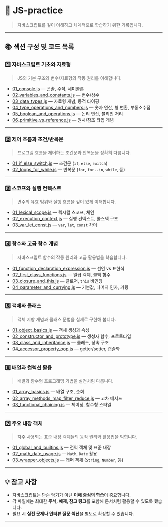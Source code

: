 # 🌱 JS-practice  
> 자바스크립트를 깊이 이해하고 체계적으로 학습하기 위한 기록입니다.

---

## 📚 섹션 구성 및 코드 목록

### 1️⃣ 자바스크립트 기초와 자료형  
> JS의 기본 구조와 변수/자료형의 작동 원리를 이해합니다.
- [01_console.js](01_basics-and-types/01_console.js) — 콘솔, 주석, 세미콜론  
- [02_variables_and_constants.js](01_basics-and-types/02_variables_and_constants.js) — 변수/상수  
- [03_data_types.js](01_basics-and-types/03_data_types.js) — 자료형 개념, 동적 타이핑  
- [04_type_operations_and_numbers.js](01_basics-and-types/04_type_operations_and_numbers.js) — 숫자 연산, 형 변환, 부동소수점  
- [05_boolean_and_operations.js](01_basics-and-types/05_boolean_and_operations.js) — 논리 연산, 불리언 처리  
- [06_primitive_vs_reference.js](01_basics-and-types/06_primitive_vs_reference.js) — 원시/참조 타입 개념  

---

### 2️⃣ 제어 흐름과 조건/반복문  
> 프로그램 흐름을 제어하는 조건문과 반복문을 정확히 다룹니다.
- [01_if_else_switch.js](02_control-flow/01_if_else_switch.js) — 조건문 (`if`, `else`, `switch`)  
- [02_loops_for_while.js](02_control-flow/02_loops_for_while.js) — 반복문 (`for`, `for..in`, `while`, 등)  

---

### 3️⃣ 스코프와 실행 컨텍스트  
> 변수의 유효 범위와 실행 흐름을 깊이 있게 이해합니다.
- [01_lexical_scope.js](03_scope-and-context/01_lexical_scope.js) — 렉시컬 스코프, 체인  
- [02_execution_context.js](03_scope-and-context/02_execution_context.js) — 실행 컨텍스트, 콜스택 구조  
- [03_var_let_const.js](03_scope-and-context/03_var_let_const.js) — `var`, `let`, `const` 차이  

---

### 4️⃣ 함수와 고급 함수 개념  
> 자바스크립트 함수의 작동 원리와 고급 활용법을 학습합니다.
- [01_function_declaration_expression.js](04_functions/01_function_declaration_expression.js) — 선언 vs 표현식  
- [02_first_class_functions.js](04_functions/02_first_class_functions.js) — 일급 객체, 콜백 함수  
- [03_closure_and_this.js](04_functions/03_closure_and_this.js) — 클로저, `this` 바인딩  
- [04_parameter_and_currying.js](04_functions/04_parameter_and_currying.js) — 기본값, 나머지 인자, 커링  

---

### 5️⃣ 객체와 클래스  
> 객체 지향 개념과 클래스 문법을 실제로 구현해 봅니다.
- [01_object_basics.js](05_objects-and-classes/01_object_basics.js) — 객체 생성과 속성  
- [02_constructor_and_prototype.js](05_objects-and-classes/02_constructor_and_prototype.js) — 생성자 함수, 프로토타입  
- [03_class_and_inheritance.js](05_objects-and-classes/03_class_and_inheritance.js) — 클래스, 상속 구조  
- [04_accessor_property_oop.js](05_objects-and-classes/04_accessor_property_oop.js) — getter/setter, 캡슐화  

---

### 6️⃣ 배열과 컬렉션 활용  
> 배열과 함수형 프로그래밍 기법을 실전처럼 다룹니다.
- [01_array_basics.js](06_arrays-and-functional/01_array_basics.js) — 배열 구조, 순회  
- [02_array_methods_map_filter_reduce.js](06_arrays-and-functional/02_array_methods_map_filter_reduce.js) — 고차 메서드  
- [03_functional_chaining.js](06_arrays-and-functional/03_functional_chaining.js) — 체이닝, 함수형 스타일  

---

### 7️⃣ 주요 내장 객체  
> 자주 사용되는 표준 내장 객체들의 동작 원리와 활용법을 익힙니다.
- [01_global_and_builtins.js](07_built-in-objects/01_global_and_builtins.js) — 전역 객체 및 표준 내장  
- [02_math_date_usage.js](07_built-in-objects/02_math_date_usage.js) — `Math`, `Date` 활용  
- [03_wrapper_objects.js](07_built-in-objects/03_wrapper_objects.js) — 래퍼 객체 (`String`, `Number`, 등)  

---

## 💡 참고 사항

- 자바스크립트는 단순 암기가 아닌 **이해 중심의 학습**이 중요합니다.  
- 각 파일에는 최대한 **주석, 예제, 참고 링크**를 포함해 문서처럼 활용할 수 있도록 했습니다.  
- 필요 시 **실전 문제나 인터뷰 질문 섹션**을 별도로 확장할 수 있습니다.

---